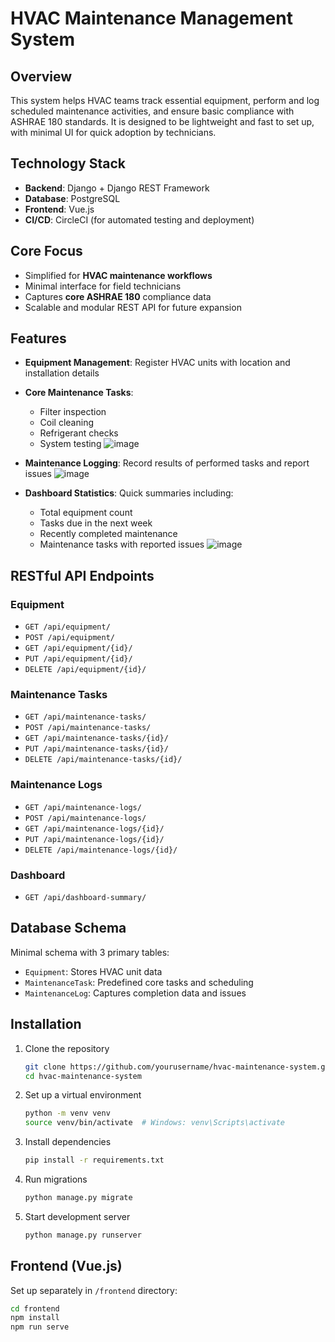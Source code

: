 # HVAC Maintenance Management System


## Overview

This system helps HVAC teams track essential equipment, perform and log scheduled maintenance activities, and ensure basic compliance with ASHRAE 180 standards. It is designed to be lightweight and fast to set up, with minimal UI for quick adoption by technicians.

## Technology Stack

- **Backend**: Django + Django REST Framework
- **Database**: PostgreSQL
- **Frontend**: Vue.js
- **CI/CD**: CircleCI (for automated testing and deployment)

## Core Focus

- Simplified for **HVAC maintenance workflows**
- Minimal interface for field technicians
- Captures **core ASHRAE 180** compliance data
- Scalable and modular REST API for future expansion

## Features

- **Equipment Management**: Register HVAC units with location and installation details
- **Core Maintenance Tasks**:
  - Filter inspection
  - Coil cleaning
  - Refrigerant checks
  - System testing
    ![image](https://github.com/user-attachments/assets/a4ad2396-cdb1-492c-9785-89789804356f)

- **Maintenance Logging**: Record results of performed tasks and report issues
  ![image](https://github.com/user-attachments/assets/de940423-0073-4032-88c7-30fc8eea8e1c)

- **Dashboard Statistics**: Quick summaries including:
  - Total equipment count
  - Tasks due in the next week
  - Recently completed maintenance
  - Maintenance tasks with reported issues
    ![image](https://github.com/user-attachments/assets/a038e1f7-e92d-42c3-a49d-55168b500efa)


## RESTful API Endpoints

### Equipment
- `GET /api/equipment/`
- `POST /api/equipment/`
- `GET /api/equipment/{id}/`
- `PUT /api/equipment/{id}/`
- `DELETE /api/equipment/{id}/`

### Maintenance Tasks
- `GET /api/maintenance-tasks/`
- `POST /api/maintenance-tasks/`
- `GET /api/maintenance-tasks/{id}/`
- `PUT /api/maintenance-tasks/{id}/`
- `DELETE /api/maintenance-tasks/{id}/`

### Maintenance Logs
- `GET /api/maintenance-logs/`
- `POST /api/maintenance-logs/`
- `GET /api/maintenance-logs/{id}/`
- `PUT /api/maintenance-logs/{id}/`
- `DELETE /api/maintenance-logs/{id}/`

### Dashboard
- `GET /api/dashboard-summary/`

## Database Schema

Minimal schema with 3 primary tables:

- `Equipment`: Stores HVAC unit data
- `MaintenanceTask`: Predefined core tasks and scheduling
- `MaintenanceLog`: Captures completion data and issues

## Installation

1. Clone the repository
    ```bash
    git clone https://github.com/yourusername/hvac-maintenance-system.git
    cd hvac-maintenance-system
    ```

2. Set up a virtual environment
    ```bash
    python -m venv venv
    source venv/bin/activate  # Windows: venv\Scripts\activate
    ```

3. Install dependencies
    ```bash
    pip install -r requirements.txt
    ```

4. Run migrations
    ```bash
    python manage.py migrate
    ```

5. Start development server
    ```bash
    python manage.py runserver
    ```

## Frontend (Vue.js)

Set up separately in `/frontend` directory:
```bash
cd frontend
npm install
npm run serve

